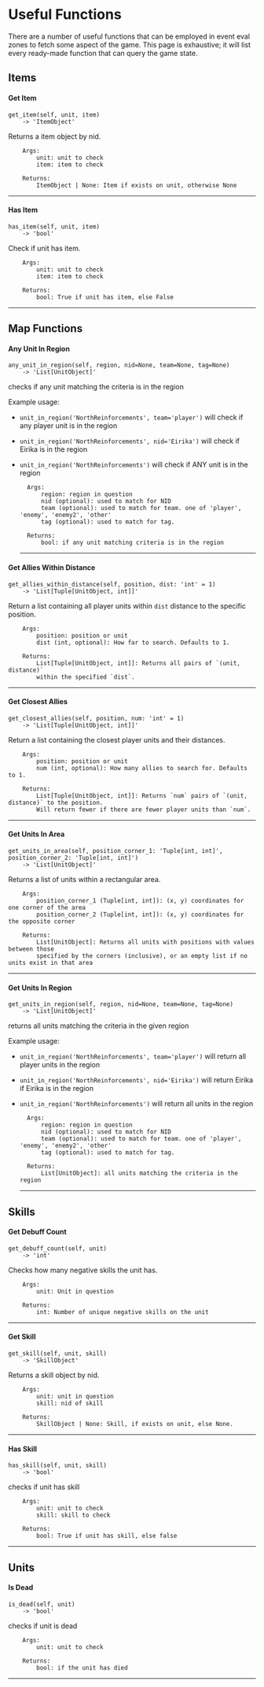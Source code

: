 # Useful Functions

There are a number of useful functions that can be employed in event eval zones to fetch some aspect of the game. This page is exhaustive; it will list every ready-made
function that can query the game state.


## Items



#### Get Item

    get_item(self, unit, item) 
		-> 'ItemObject'

Returns a item object by nid.

        Args:
            unit: unit to check
            item: item to check

        Returns:
            ItemObject | None: Item if exists on unit, otherwise None
        
  ---------------------


#### Has Item

    has_item(self, unit, item) 
		-> 'bool'

Check if unit has item.

        Args:
            unit: unit to check
            item: item to check

        Returns:
            bool: True if unit has item, else False
        
  ---------------------


## Map Functions



#### Any Unit In Region

    any_unit_in_region(self, region, nid=None, team=None, tag=None) 
		-> 'List[UnitObject]'

checks if any unit matching the criteria is in the region

Example usage:
* `unit_in_region('NorthReinforcements', team='player')` will check if any player unit is in the region
* `unit_in_region('NorthReinforcements', nid='Eirika')` will check if Eirika is in the region
* `unit_in_region('NorthReinforcements')` will check if ANY unit is in the region

        Args:
            region: region in question
            nid (optional): used to match for NID
            team (optional): used to match for team. one of 'player', 'enemy', 'enemy2', 'other'
            tag (optional): used to match for tag.

        Returns:
            bool: if any unit matching criteria is in the region
        
  ---------------------


#### Get Allies Within Distance

    get_allies_within_distance(self, position, dist: 'int' = 1) 
		-> 'List[Tuple[UnitObject, int]]'

Return a list containing all player units within `dist` distance to the specific position.

        Args:
            position: position or unit
            dist (int, optional): How far to search. Defaults to 1.

        Returns:
            List[Tuple[UnitObject, int]]: Returns all pairs of `(unit, distance)`
            within the specified `dist`.
        
  ---------------------


#### Get Closest Allies

    get_closest_allies(self, position, num: 'int' = 1) 
		-> 'List[Tuple[UnitObject, int]]'

Return a list containing the closest player units and their distances.

        Args:
            position: position or unit
            num (int, optional): How many allies to search for. Defaults to 1.

        Returns:
            List[Tuple[UnitObject, int]]: Returns `num` pairs of `(unit, distance)` to the position.
            Will return fewer if there are fewer player units than `num`.
        
  ---------------------


#### Get Units In Area

    get_units_in_area(self, position_corner_1: 'Tuple[int, int]', position_corner_2: 'Tuple[int, int]') 
		-> 'List[UnitObject]'

Returns a list of units within a rectangular area.

        Args:
            position_corner_1 (Tuple[int, int]): (x, y) coordinates for one corner of the area
            position_corner_2 (Tuple[int, int]): (x, y) coordinates for the opposite corner

        Returns:
            List[UnitObject]: Returns all units with positions with values between those
            specified by the corners (inclusive), or an empty list if no units exist in that area
        
  ---------------------


#### Get Units In Region

    get_units_in_region(self, region, nid=None, team=None, tag=None) 
		-> 'List[UnitObject]'

returns all units matching the criteria in the given region

Example usage:
* `unit_in_region('NorthReinforcements', team='player')` will return all player units in the region
* `unit_in_region('NorthReinforcements', nid='Eirika')` will return Eirika if Eirika is in the region
* `unit_in_region('NorthReinforcements')` will return all units in the region

        Args:
            region: region in question
            nid (optional): used to match for NID
            team (optional): used to match for team. one of 'player', 'enemy', 'enemy2', 'other'
            tag (optional): used to match for tag.

        Returns:
            List[UnitObject]: all units matching the criteria in the region
        
  ---------------------


## Skills



#### Get Debuff Count

    get_debuff_count(self, unit) 
		-> 'int'

Checks how many negative skills the unit has.

        Args:
            unit: Unit in question

        Returns:
            int: Number of unique negative skills on the unit
        
  ---------------------


#### Get Skill

    get_skill(self, unit, skill) 
		-> 'SkillObject'

Returns a skill object by nid.

        Args:
            unit: unit in question
            skill: nid of skill

        Returns:
            SkillObject | None: Skill, if exists on unit, else None.
        
  ---------------------


#### Has Skill

    has_skill(self, unit, skill) 
		-> 'bool'

checks if unit has skill

        Args:
            unit: unit to check
            skill: skill to check

        Returns:
            bool: True if unit has skill, else false
        
  ---------------------


## Units



#### Is Dead

    is_dead(self, unit) 
		-> 'bool'

checks if unit is dead

        Args:
            unit: unit to check

        Returns:
            bool: if the unit has died
        
  ---------------------

